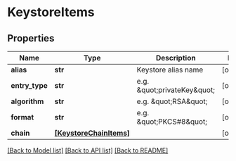 # KeystoreItems

## Properties
Name | Type | Description | Notes
------------ | ------------- | ------------- | -------------
**alias** | **str** | Keystore alias name | [optional] 
**entry_type** | **str** | e.g. \&quot;privateKey\&quot; | [optional] 
**algorithm** | **str** | e.g. \&quot;RSA\&quot; | [optional] 
**format** | **str** | e.g. \&quot;PKCS#8\&quot; | [optional] 
**chain** | [**[KeystoreChainItems]**](KeystoreChainItems.md) |  | [optional] 

[[Back to Model list]](../README.md#documentation-for-models) [[Back to API list]](../README.md#documentation-for-api-endpoints) [[Back to README]](../README.md)


